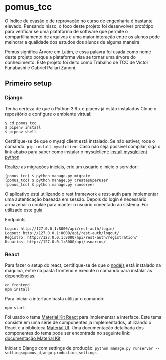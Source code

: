 # pomus_tcc
O índice de evasão e de reprovação no curso de engenharia é bastante elevado. Pensando nisso, o foco deste projeto foi desenvolver protótipo para verificar se uma plataforma de software que permite o compartilhamento de arquivos e uma maior interação entre os alunos pode melhorar a qualidade dos estudos dos alunos de alguma maneira. 

Pomus significa Árvore em Latim, e essa palavra foi usada como nome deste projeto porque a plataforma visa se tornar uma árvore do conhecimento. Este projeto foi deito como Trabalho de TCC de Victor Funabashi e Gabriel Paliari Zanoni.

## Primeiro setup

### Django
Tenha certeza de que o Python 3.6.x e pipenv já estão instalados
Clone o repositório e configure o ambiente virtual:
```$ git clone https://github.com/GabrielPaliari/pomus_tcc.git
$ cd pomus_tcc
$ pipenv install
$ pipenv shell
```

Certifique-se de que o mysql client está instalado.
Se não estiver, rode o comando: `pip install mysqlclient`
Caso não seja possível compilar, siga o link abaixo para saber como instalar o mysqlclient:
[install mysqlclient python](https://stackoverflow.com/questions/26866147/mysql-python-install-error-cannot-open-include-file-config-win-h#)

Realize as migrações iniciais, crie um usuário e inicie o servidor:
```(pomus_tcc) $ python manage.py makemigrations
(pomus_tcc) $ python manage.py migrate
(pomus_tcc) $ python manage.py createsuperuser
(pomus_tcc) $ python manage.py runserver
```
O aplicativo está utilizando o rest framework e rest-auth para implementar uma autenticação baseada em sessão. Depois do login é necessário armazenar o cookie para manter o usuário conectado ao sistema. 
Foi utilizado este [guia](https://wsvincent.com/django-rest-framework-user-authentication-tutorial/)

Endpoints
```
Login: http://127.0.0.1:8000/api/rest-auth/login/
Logout: http://127.0.0.1:8000/api/rest-auth/logout/
Registro: http://127.0.0.1:8000/api/rest-auth/registration/
Usuários: http://127.0.0.1:8000/api/usuarios/
```

### React

Para fazer o setup do react, certifique-se de que o [nodejs](https://nodejs.org/en/) está instalado na máquina, entre na pasta frontend e execute o comando para instalar as dependências.   
```
cd frontend
npm install
```
Para iniciar a interface basta utilizar o comando:
```
npm start
```

Foi usado o tema [Material Kit React](https://demos.creative-tim.com/material-kit-react/?&_ga=2.155633340.644274421.1531353904-451048210.1528598066#/) para implementar a interface. Este tema consiste em uma série de componentes já implementados, utilizando o React e a biblioteca [Material UI](https://material-ui.com/). Uma documentação detalhada dos componentes do tema pode ser encontrada no seguinte link: [documentação Material Kit](https://demos.creative-tim.com/material-kit-react/?&_ga=2.155633340.644274421.1531353904-451048210.1528598066#/documentation/tabs)

Iniciar o Django com settings de produção:
`python manage.py runserver --settings=pomus_django.production_settings`
